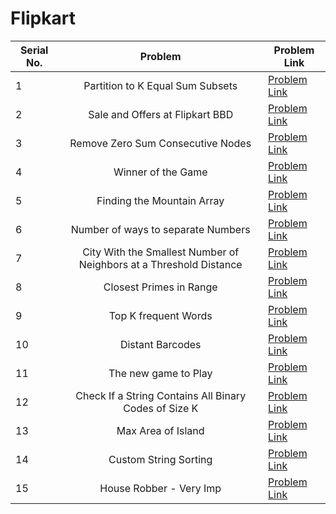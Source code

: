 # Flipkart

| Serial No. | Problem | Problem Link |
| ---------- |:-------:| ------------ |
| 1 | Partition to K Equal Sum Subsets | [Problem Link](https://leetcode.com/problems/partition-to-k-equal-sum-subsets/) |
| 2 | Sale and Offers at Flipkart BBD | [Problem Link](https://leetcode.com/problems/shopping-offers/) |
| 3 | Remove Zero Sum Consecutive Nodes | [Problem Link](https://leetcode.com/problems/remove-zero-sum-consecutive-nodes-from-linked-list/) |
| 4 | Winner of the Game | [Problem Link](https://leetcode.com/problems/find-the-winner-of-the-circular-game/) |
| 5 | Finding the Mountain Array | [Problem Link](https://leetcode.com/problems/find-in-mountain-array/) |
| 6 | Number of ways to separate Numbers | [Problem Link](https://leetcode.com/problems/number-of-ways-to-separate-numbers/) |
| 7 | City With the Smallest Number of Neighbors at a Threshold Distance | [Problem Link](https://leetcode.com/problems/find-the-city-with-the-smallest-number-of-neighbors-at-a-threshold-distance/) |
| 8 | Closest Primes in Range | [Problem Link](https://leetcode.com/problems/closest-prime-numbers-in-range/) |
| 9 | Top K frequent Words | [Problem Link](https://leetcode.com/problems/top-k-frequent-words/) |
| 10 | Distant Barcodes | [Problem Link](https://leetcode.com/problems/distant-barcodes/) |
| 11 | The new game to Play | [Problem Link](https://leetcode.com/problems/new-21-game/) |
| 12 | Check If a String Contains All Binary Codes of Size K | [Problem Link](https://leetcode.com/problems/check-if-a-string-contains-all-binary-codes-of-size-k/) |
| 13 | Max Area of Island | [Problem Link](https://leetcode.com/problems/max-area-of-island/https://leetcode.com/problems/max-area-of-island/) |
| 14 | Custom String Sorting | [Problem Link](https://leetcode.com/problems/custom-sort-string/) |
| 15 | House Robber - Very Imp | [Problem Link](https://leetcode.com/problems/house-robber-iii/) |




